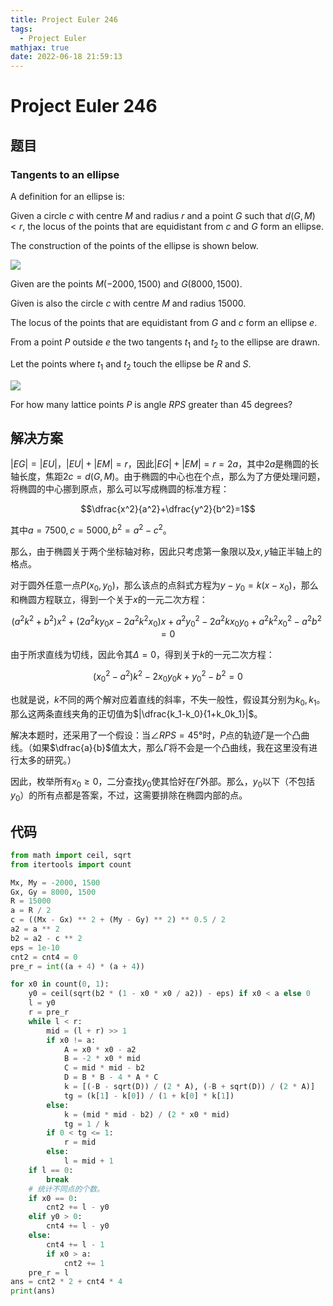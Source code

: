 ```yaml
---
title: Project Euler 246
tags:
  - Project Euler
mathjax: true
date: 2022-06-18 21:59:13
---
```


<escape><!-- more --></escape>

# Project Euler 246

## 题目

### Tangents to an ellipse

A definition for an ellipse is:

Given a circle $c$ with centre $M$ and radius $r$ and a point $G$ such that $d(G,M)<r$, the locus of the points that are equidistant from $c$ and $G$ form an ellipse.

The construction of the points of the ellipse is shown below.

![](../images/p246_anim.gif)

Given are the points $M(-2000,1500)$ and $G(8000,1500)$.

Given is also the circle $c$ with centre $M$ and radius $15000$.

The locus of the points that are equidistant from $G$ and $c$ form an ellipse $e$.

From a point $P$ outside $e$ the two tangents $t_1$ and $t_2$ to the ellipse are drawn.

Let the points where $t_1$ and $t_2$ touch the ellipse be $R$ and $S$.

![](../images/p246_ellipse.gif)

For how many lattice points $P$ is angle $RPS$ greater than $45$ degrees?

## 解决方案

$|EG|=|EU|$，$|EU|+|EM|=r$，因此$|EG|+|EM|=r=2a$，其中$2a$是椭圆的长轴长度，焦距$2c=d(G,M)$。由于椭圆的中心也在个点，那么为了方便处理问题，将椭圆的中心挪到原点，那么可以写成椭圆的标准方程：

$$\dfrac{x^2}{a^2}+\dfrac{y^2}{b^2}=1$$

其中$a=7500,c=5000,b^2=a^2-c^2$。

那么，由于椭圆关于两个坐标轴对称，因此只考虑第一象限以及$x,y$轴正半轴上的格点。

对于圆外任意一点$P(x_0,y_0)$，那么该点的点斜式方程为$y-y_0=k(x-x_0)$，那么和椭圆方程联立，得到一个关于$x$的一元二次方程：

$$(a^2k^2+b^2)x^2+(2a^2ky_0x-2a^2k^2x_0)x+a^2y_0^2-2a^2kx_0y_0+a^2k^2x_0^2-a^2b^2=0$$

由于所求直线为切线，因此令其$\Delta=0$，得到关于$k$的一元二次方程：

$$(x_0^2 - a^2)k^2-2x_0y_0k+y_0^2-b^2=0$$

也就是说，$k$不同的两个解对应着直线的斜率，不失一般性，假设其分别为$k_0,k_1$。那么这两条直线夹角的正切值为$|\dfrac{k_1-k_0}{1+k_0k_1}|$。

解决本题时，还采用了一个假设：当$\angle RPS=45°$时，$P$点的轨迹$\Gamma$是一个凸曲线。（如果$\dfrac{a}{b}$值太大，那么$\Gamma$将不会是一个凸曲线，我在这里没有进行太多的研究。）

因此，枚举所有$x_0\ge0$，二分查找$y_0$使其恰好在$\Gamma$外部。那么，$y_0$以下（不包括$y_0$）的所有点都是答案，不过，这需要排除在椭圆内部的点。

## 代码

```py
from math import ceil, sqrt
from itertools import count

Mx, My = -2000, 1500
Gx, Gy = 8000, 1500
R = 15000
a = R / 2
c = ((Mx - Gx) ** 2 + (My - Gy) ** 2) ** 0.5 / 2
a2 = a ** 2
b2 = a2 - c ** 2
eps = 1e-10
cnt2 = cnt4 = 0
pre_r = int((a + 4) * (a + 4))

for x0 in count(0, 1):
    y0 = ceil(sqrt(b2 * (1 - x0 * x0 / a2)) - eps) if x0 < a else 0
    l = y0
    r = pre_r
    while l < r:
        mid = (l + r) >> 1
        if x0 != a:
            A = x0 * x0 - a2
            B = -2 * x0 * mid
            C = mid * mid - b2
            D = B * B - 4 * A * C
            k = [(-B - sqrt(D)) / (2 * A), (-B + sqrt(D)) / (2 * A)]
            tg = (k[1] - k[0]) / (1 + k[0] * k[1])
        else:
            k = (mid * mid - b2) / (2 * x0 * mid)
            tg = 1 / k
        if 0 < tg <= 1:
            r = mid
        else:
            l = mid + 1
    if l == 0:
        break
    # 统计不同点的个数。
    if x0 == 0:
        cnt2 += l - y0
    elif y0 > 0:
        cnt4 += l - y0
    else:
        cnt4 += l - 1
        if x0 > a:
            cnt2 += 1
    pre_r = l
ans = cnt2 * 2 + cnt4 * 4
print(ans)

```
